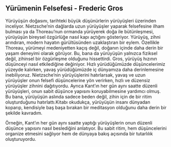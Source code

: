 ## Yürümenin Felsefesi - Frederic Gros

Yürüyüşün doğasını, tarihteki büyük düşünürlerin yürüyüşleri üzerinden inceliyor. Nietzsche’nin dağlarda uzun yürüyüşler yaparak felsefesine ilham bulması ya da Thoreau’nun ormanda yürüyerek doğa ile bütünleşmesi, yürüyüşün bireysel özgürlüğe nasıl kapı açtığını gösteriyor. Yürüyüş, zihni arındıran, modern hayatın gürültüsünden uzaklaştıran bir eylem. Özellikle Thoreau, yürümeyi medeniyetten kaçış değil, doğanın içinde daha derin bir yaşam deneyimi olarak görüyor. Bu, bana da yürüyüşün yalnızca fiziksel değil, zihinsel bir özgürleşme olduğunu hissettirdi. Gros, yürüyüş hızının düşünceyi nasıl etkilediğine değiniyor. Hızlı yürüdüğümüzde düşüncelerimiz yüzeyde kalırken, yavaş yürüdüğümüzde iç dünyamıza daha derinlemesine inebiliyoruz. Nietzsche’nin yürüyüşlerini hatırlarsak, yavaş ve uzun yürüyüşler onun felsefi düşüncelerine yön verirken, hızlı ve düzensiz yürüyüşler zihnini dağıtıyordu. Ayrıca Kant’ın her gün aynı saatte düzenli yürüyüşleri, onun sabit düşünce yapısını koruyabilmesine yardımcı olmuş. Bu bana, yürüyüşün aslında sadece beden değil, zihin için de bir ritim oluşturduğunu hatırlattı.Kitabı okudukça, yürüyüşün insanı dünyadan koparıp, kendisiyle baş başa bırakan bir meditasyon olduğunu daha derin bir şekilde kavradım.

Örneğin, Kant’ın her gün aynı saatte yaptığı yürüyüşlerin onun düzenli düşünce yapısını nasıl beslediğini anlatıyor. Bu sabit ritim, hem düşüncelerini organize etmesini sağlıyor hem de dünyaya bakış açısında bir tutarlılık oluşturuyordu.